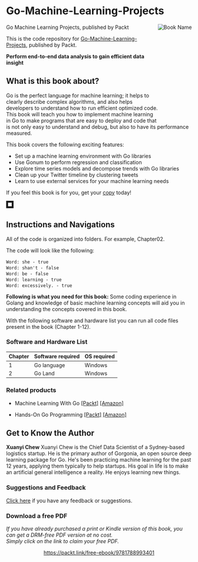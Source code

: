 # Go-Machine-Learning-Projects
Go Machine Learning Projects, published by Packt
<a href="https://www.packtpub.com/big-data-and-business-intelligence/go-machine-learning-projects?utm_source=github&utm_medium=repository&utm_campaign=9781788993401"><img src="https://dz13w8afd47il.cloudfront.net/sites/default/files/imagecache/ppv4_main_book_cover/B10285.png" alt="Book Name" height="256px" align="right"></a>

This is the code repository for [Go-Machine-Learning-Projects](https://www.packtpub.com/big-data-and-business-intelligence/go-machine-learning-projects?utm_source=github&utm_medium=repository&utm_campaign=9781788993401), published by Packt.

**Perform end-to-end data analysis to gain efficient data insight**

## What is this book about?
Go is the perfect language for machine learning; it helps to clearly describe complex algorithms, and also helps developers to understand how to run efficient optimized code. This book will teach you how to implement machine learning in Go to make programs that are easy to deploy and code that is not only easy to understand and debug, but also to have its performance measured. 

This book covers the following exciting features: 
* Set up a machine learning environment with Go libraries
* Use Gonum to perform regression and classification
* Explore time series models and decompose trends with Go libraries
* Clean up your Twitter timeline by clustering tweets
* Learn to use external services for your machine learning needs

If you feel this book is for you, get your [copy](https://www.amazon.com/dp/1788993403) today!

<a href="https://www.packtpub.com/?utm_source=github&utm_medium=banner&utm_campaign=GitHubBanner"><img src="https://raw.githubusercontent.com/PacktPublishing/GitHub/master/GitHub.png" 
alt="https://www.packtpub.com/" border="5" /></a>


## Instructions and Navigations
All of the code is organized into folders. For example, Chapter02.

The code will look like the following:
```
Word: she - true
Word: shan't - false
Word: be - false
Word: learning - true
Word: excessively. - true
```

**Following is what you need for this book:**
Some coding experience in Golang and knowledge of basic machine learning concepts will aid you in understanding the concepts covered in this book.

With the following software and hardware list you can run all code files present in the book (Chapter 1-12).

### Software and Hardware List

| Chapter  | Software required                   | OS required                        |
| -------- | ------------------------------------| -----------------------------------|
| 1        | Go language                         | Windows |
| 2        | Go Land                             | Windows |



### Related products <Other books you may enjoy>
* Machine Learning With Go [[Packt]](https://www.packtpub.com/networking-and-servers/linux-powerful-server-administration?utm_source=github&utm_medium=repository&utm_campaign=9781788293778) [[Amazon]](https://www.amazon.com/dp/1785882104)

* Hands-On Go Programming [[Packt]](https://www.packtpub.com/networking-and-servers/linux-device-drivers-development?utm_source=github&utm_medium=repository&utm_campaign=9781785280009) [[Amazon]](https://www.amazon.com/dp/1789531756)

## Get to Know the Author
**Xuanyi Chew**
Xuanyi Chew is the Chief Data Scientist of a Sydney-based logistics startup. He is the primary author of Gorgonia, an open source deep learning package for Go. He's been practicing machine learning for the past 12 years, applying them typically to help startups. His goal in life is to make an artificial general intelligence a reality. He enjoys learning new things.



### Suggestions and Feedback
[Click here](https://docs.google.com/forms/d/e/1FAIpQLSdy7dATC6QmEL81FIUuymZ0Wy9vH1jHkvpY57OiMeKGqib_Ow/viewform) if you have any feedback or suggestions.
### Download a free PDF

 <i>If you have already purchased a print or Kindle version of this book, you can get a DRM-free PDF version at no cost.<br>Simply click on the link to claim your free PDF.</i>
<p align="center"> <a href="https://packt.link/free-ebook/9781788993401">https://packt.link/free-ebook/9781788993401 </a> </p>